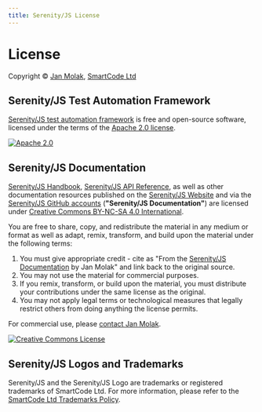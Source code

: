 ```yaml
---
title: Serenity/JS License
---
```

# License

Copyright &copy; [Jan Molak](https://janmolak.com), [SmartCode Ltd](http://smartcodeltd.co.uk)

## Serenity/JS Test Automation Framework

[Serenity/JS test automation framework](https://github.com/serenity-js/serenity-js) is free and open-source software, licensed under the terms of the [Apache 2.0 license](https://www.apache.org/licenses/LICENSE-2.0).

[![Apache 2.0](https://img.shields.io/badge/License-Apache%202.0-blue.svg)](https://opensource.org/licenses/Apache-2.0)

## Serenity/JS Documentation

[Serenity/JS Handbook](/handbook), [Serenity/JS API Reference](/api), as well as other documentation resources
published on the [Serenity/JS Website](https://serenity-js.org) and via the [Serenity/JS GitHub accounts](https://github.com/serenity-js) (**"Serenity/JS Documentation"**)
are licensed under [Creative Commons BY-NC-SA 4.0 International](https://creativecommons.org/licenses/by-nc-sa/4.0/). 

You are free to share, copy, and redistribute the material in any medium or format as well as adapt, remix, transform, and build upon the material under the following terms:
1. You must give appropriate credit - cite as "From the [Serenity/JS Documentation](https://serenity-js.org) by Jan Molak" and link back to the original source.
2. You may not use the material for commercial purposes.
3. If you remix, transform, or build upon the material, you must distribute your contributions under the same license as the original.
4. You may not apply legal terms or technological measures that legally restrict others from doing anything the license permits.

For commercial use, please [contact Jan Molak](https://www.linkedin.com/in/janmolak/).

[![Creative Commons License](https://img.shields.io/badge/License-CC%20BY--NC--SA%204.0-lightgrey.svg)](http://creativecommons.org/licenses/by-nc-sa/4.0/)

## Serenity/JS Logos and Trademarks

Serenity/JS and the Serenity/JS Logo are trademarks or registered trademarks of SmartCode Ltd.
For more information, please refer to the [SmartCode Ltd Trademarks Policy](/legal/trademarks).
